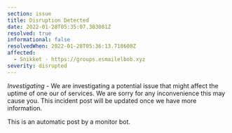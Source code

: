 ```yaml
---
section: issue
title: Disruption Detected
date: 2022-01-28T05:35:07.303081Z
resolved: true
informational: false
resolvedWhen: 2022-01-28T05:36:13.718608Z
affected:
  - Snikket - https://groups.esmailelbob.xyz
severity: disrupted
---
```

*Investigating* - We are investigating a potential issue that might affect the uptime of one our of services. We are sorry for any inconvenience this may cause you. This incident post will be updated once we have more information.

This is an automatic post by a monitor bot.
        